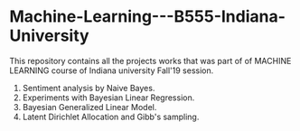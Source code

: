 # Machine-Learning---B555-Indiana-University
This repository contains all the projects works that was part of of MACHINE LEARNING course of Indiana university Fall'19 session.

1.  Sentiment analysis by Naive Bayes.
2.  Experiments with Bayesian Linear Regression.
3.  Bayesian Generalized Linear Model.
4.  Latent Dirichlet Allocation and Gibb's sampling.

